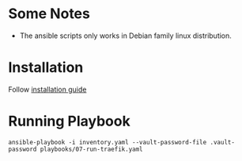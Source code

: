 # Some Notes
- The ansible scripts only works in Debian family
linux distribution.

# Installation
Follow [installation guide](https://docs.ansible.com/ansible/latest/installation_guide/intro_installation.html)

# Running Playbook
```shell
ansible-playbook -i inventory.yaml --vault-password-file .vault-password playbooks/07-run-traefik.yaml
```
